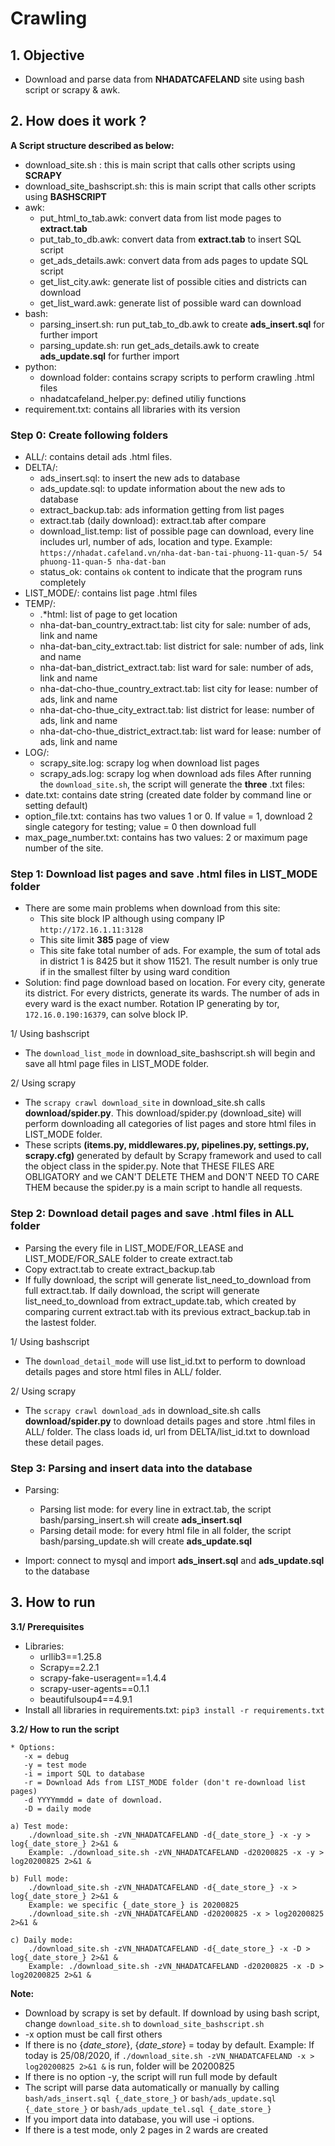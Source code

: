 # Crawling

## 1. Objective 

- Download and parse data from **NHADATCAFELAND** site using bash script or scrapy & awk.

## 2. How does it work ?  
**A Script structure described as below:**
-  download_site.sh : this is main script that calls other scripts using **SCRAPY**
-  download_site_bashscript.sh: this is main script that calls other scripts using **BASHSCRIPT**
-  awk:
    - put_html_to_tab.awk: convert data from list mode pages to **extract.tab**
    - put_tab_to_db.awk: convert data from **extract.tab** to insert SQL script  
    - get_ads_details.awk: convert data from ads pages to update SQL script
    - get_list_city.awk: generate list of possible cities and districts can download
    - get_list_ward.awk: generate list of possible ward can download
-  bash:
    - parsing_insert.sh: run put_tab_to_db.awk to create **ads_insert.sql** for further import
    - parsing_update.sh: run get_ads_details.awk to create **ads_update.sql** for further import
-  python:  
    - download folder: contains scrapy scripts to perform crawling .html files
    - nhadatcafeland_helper.py: defined utiliy functions
-  requirement.txt: contains all libraries with its version

### Step 0: Create following folders
-  ALL/: contains detail ads .html files.
-  DELTA/: 
    - ads_insert.sql: to insert the new ads to database
    - ads_update.sql: to update information about the new ads to database
    - extract_backup.tab: ads information getting from list pages
    - extract.tab (daily download): extract.tab after compare
    - download_list.temp: list of possible page can download, every line includes url, number of ads, location and type. Example: `https://nhadat.cafeland.vn/nha-dat-ban-tai-phuong-11-quan-5/	54 phuong-11-quan-5 nha-dat-ban`
    - status_ok: contains ``ok`` content to indicate that the program runs completely
- LIST_MODE/: contains list page .html files
- TEMP/: 
    - .*html: list of page to get location
    - nha-dat-ban_country_extract.tab: list city for sale: number of ads, link and name
    - nha-dat-ban_city_extract.tab: list district for sale: number of ads, link and name
    - nha-dat-ban_district_extract.tab: list ward for sale: number of ads, link and name
    - nha-dat-cho-thue_country_extract.tab: list city for lease: number of ads, link and name
    - nha-dat-cho-thue_city_extract.tab: list district for lease: number of ads, link and name
    - nha-dat-cho-thue_district_extract.tab: list ward for lease: number of ads, link and name
- LOG/:
    - scrapy_site.log: scrapy log when download list pages
    - scrapy_ads.log: scrapy log when download ads files
After running the `download_site.sh`, the script will generate the **three** .txt files:
- date.txt: contains date string (created date folder by command line or setting default)
- option_file.txt: contains has two values 1 or 0. If value = 1, download 2 single category for testing; value = 0 then download full
- max_page_number.txt: contains has two values: 2 or maximum page number of the site.

###  Step 1: Download list pages and save .html files in LIST_MODE folder
-  There are some main problems when download from this site:
    - This site block IP although using company IP `http://172.16.1.11:3128`
    - This site limit **385** page of view
    - This site fake total number of ads. For example, the sum of total ads in district 1 is 8425 but it show 11521. The result number is only true if in the smallest filter by using ward condition
-  Solution: find page download based on location. For every city, generate its district. For every districts, generate its wards. The number of ads in every ward is the exact number. Rotation IP generating by tor, `172.16.0.190:16379`, can solve block IP.

1/ Using bashscript
-  The `download_list_mode` in download_site_bashscript.sh will begin and save all html page files in LIST_MODE folder.

2/ Using scrapy
-   The `scrapy crawl download_site` in download_site.sh calls **download/spider.py**. This download/spider.py (download_site) will perform downloading all categories of list pages and store html files in LIST_MODE folder.
- These scripts **(items.py, middlewares.py, pipelines.py, settings.py, scrapy.cfg)** generated by default by Scrapy framework and used to call the object class in the spider.py. Note that THESE FILES ARE OBLIGATORY and we CAN'T DELETE THEM and DON'T NEED TO CARE THEM because the spider.py is a main script to handle all requests.

### Step 2: Download detail pages and save .html files in ALL folder
- Parsing the every file in LIST_MODE/FOR_LEASE and LIST_MODE/FOR_SALE folder to create extract.tab
- Copy extract.tab to create extract_backup.tab
- If fully download, the script will generate list_need_to_download from full extract.tab. If daily download, the script will generate list_need_to_download from extract_update.tab, which created by comparing current extract.tab with its previous extract_backup.tab in the lastest folder.

1/ Using bashscript
- The `download_detail_mode` will use list_id.txt to perform to download details pages and store html files in ALL/ folder.

2/ Using scrapy
-  The `scrapy crawl download_ads` in download_site.sh calls **download/spider.py** to download details pages and store .html files in ALL/ folder. The class loads id, url from DELTA/list_id.txt to download these detail pages.

### Step 3: Parsing and insert data into the database
-  Parsing:  
    - Parsing list mode: for every line in extract.tab, the script bash/parsing_insert.sh will create **ads_insert.sql**
    - Parsing detail mode: for every html file in all folder, the script bash/parsing_update.sh will create **ads_update.sql**

-  Import: connect to mysql and import **ads_insert.sql** and **ads_update.sql** to the database 

## 3. How to run
**3.1/ Prerequisites**
- Libraries:
    - urllib3==1.25.8
    - Scrapy==2.2.1
    - scrapy-fake-useragent==1.4.4               
    - scrapy-user-agents==0.1.1
    - beautifulsoup4==4.9.1
- Install all libraries in requirements.txt: ``` pip3 install -r requirements.txt ```

**3.2/ How to run the script**

  ```
  * Options: 
     -x = debug
     -y = test mode
     -i = import SQL to database
     -r = Download Ads from LIST_MODE folder (don't re-download list pages)
     -d YYYYmmdd = date of download.
     -D = daily mode
  ```
    a) Test mode:    
        ./download_site.sh -zVN_NHADATCAFELAND -d{_date_store_} -x -y > log{_date_store_} 2>&1 &
        Example: ./download_site.sh -zVN_NHADATCAFELAND -d20200825 -x -y > log20200825 2>&1 &  

    b) Full mode:      
        ./download_site.sh -zVN_NHADATCAFELAND -d{_date_store_} -x > log{_date_store_} 2>&1 &   
        Example: we specific {_date_store_} is 20200825
        ./download_site.sh -zVN_NHADATCAFELAND -d20200825 -x > log20200825 2>&1 & 

    c) Daily mode:
        ./download_site.sh -zVN_NHADATCAFELAND -d{_date_store_} -x -D > log{_date_store_} 2>&1 &
        Example: ./download_site.sh -zVN_NHADATCAFELAND -d20200825 -x -D > log20200825 2>&1 &  
        
**Note:**
-   Download by scrapy is set by default. If download by using bash script, change `download_site.sh` to `download_site_bashscript.sh`
-   -x option must be call first others
-   If there is no {_date_store_}, {_date_store_} = today by default. Example: If today is 25/08/2020, if `./download_site.sh -zVN_NHADATCAFELAND -x > log20200825 2>&1 &` is run, folder will be 20200825
-   If there is no option -y, the script will run full mode by default
-   The script will parse data automatically or manually by calling `bash/ads_insert.sql {_date_store_}`  or `bash/ads_update.sql {_date_store_}` or `bash/ads_update_tel.sql {_date_store_}`
-   If you import data into database, you will use -i options.      
-   If there is a test mode, only 2 pages in 2 wards are created